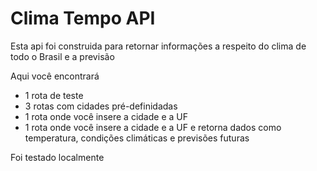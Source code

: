 # Clima Tempo API

Esta api foi construida para retornar informações a respeito do clima de todo o Brasil e a previsão

Aqui você encontrará 
- 1 rota de teste
- 3 rotas com cidades pré-definidadas
- 1 rota onde você insere a cidade e a UF  
- 1 rota onde você insere a cidade e a UF e retorna dados como temperatura, condições climáticas e previsões futuras

Foi testado localmente